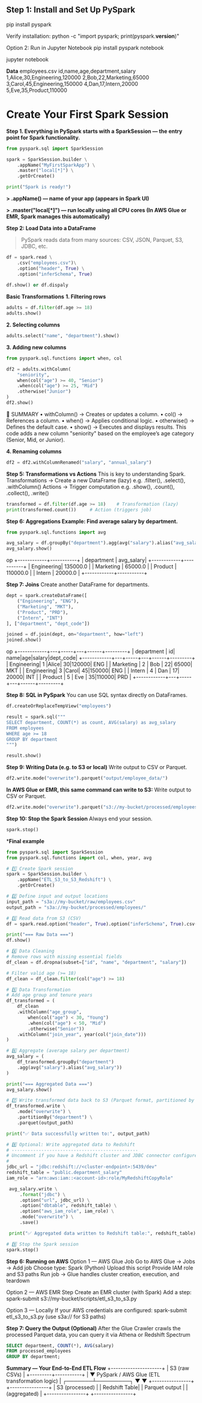 ## Step 1: Install and Set Up PySpark
pip install pyspark

Verify installation:
python -c "import pyspark; print(pyspark.__version__)"

Option 2: Run in Jupyter Notebook
pip install pyspark notebook

jupyter notebook

**Data**
employees.csv
id,name,age,department,salary
1,Alice,30,Engineering,120000
2,Bob,22,Marketing,65000
3,Carol,45,Engineering,150000
4,Dan,17,Intern,20000
5,Eve,35,Product,110000

# Create Your First Spark Session
**Step 1. Everything in PySpark starts with a SparkSession — the entry point for Spark functionality.**
``` python 
from pyspark.sql import SparkSession

spark = SparkSession.builder \
    .appName("MyFirstSparkApp") \
    .master("local[*]") \
    .getOrCreate()

print("Spark is ready!")
```
**> .appName() — name of your app (appears in Spark UI)**

**> .master("local[*]") — run locally using all CPU cores
(In AWS Glue or EMR, Spark manages this automatically)**

**Step 2: Load Data into a DataFrame**
> PySpark reads data from many sources: CSV, JSON, Parquet, S3, JDBC, etc.

```python
df = spark.read \
    .csv("employees.csv")\
    .option("header", True) \
    .option("inferSchema", True) 
   
df.show() or df.dispaly
```
**Basic Transformations**
**1. Filtering rows**
``` python
adults = df.filter(df.age >= 18)
adults.show()
```

**2. Selecting columns**
``` python
adults.select("name", "department").show()
```
**3. Adding new columns**
``` python
from pyspark.sql.functions import when, col

df2 = adults.withColumn(
    "seniority",
    when(col("age") >= 40, "Senior")
    .when(col("age") >= 25, "Mid")
    .otherwise("Junior")
)
df2.show()

```
🧠 SUMMARY
• withColumn() → Creates or updates a column.
• col() → References a column.
• when() → Applies conditional logic.
• otherwise() → Defines the default case.
• show() → Executes and displays results.
This code adds a new column "seniority" based on the employee’s age category (Senior, Mid, or Junior).

**4. Renaming columns**
``` python
df2 = df2.withColumnRenamed("salary", "annual_salary")
```
**Step 5: Transformations vs Actions**
This is key to understanding Spark.
Transformations → Create a new DataFrame (lazy)
e.g. .filter(), .select(), .withColumn()
Actions → Trigger computation
e.g. .show(), .count(), .collect(), .write()
``` python
transformed = df.filter(df.age >= 18)    # Transformation (lazy)
print(transformed.count())     # Action (triggers job)
```
**Step 6: Aggregations
Example: Find average salary by department.**
``` python
from pyspark.sql.functions import avg

avg_salary = df.groupBy("department").agg(avg("salary").alias("avg_salary"))
avg_salary.show()

```
op
+------------+-----------+
| department | avg_salary|
+------------+-----------+
| Engineering| 135000.0  |
| Marketing  | 65000.0   |
| Product    | 110000.0  |
| Intern     | 20000.0   |
+------------+-----------+

**Step 7: Joins**
Create another DataFrame for departments.
``` python
dept = spark.createDataFrame([
    ("Engineering", "ENG"),
    ("Marketing", "MKT"),
    ("Product", "PRD"),
    ("Intern", "INT")
], ["department", "dept_code"])

joined = df.join(dept, on="department", how="left")
joined.show()
```
op
+------------+---+-----+---+------+---------+
| department | id| name|age|salary|dept_code|
+------------+---+-----+---+------+---------+
| Engineering| 1 |Alice| 30|120000| ENG     |
| Marketing  | 2 | Bob | 22| 65000| MKT     |
| Engineering| 3 |Carol| 45|150000| ENG     |
| Intern     | 4 | Dan | 17| 20000| INT     |
| Product    | 5 | Eve | 35|110000| PRD     |
+------------+---+-----+---+------+---------+

**Step 8: SQL in PySpark**
You can use SQL syntax directly on DataFrames.
```python
df.createOrReplaceTempView("employees")

result = spark.sql("""
SELECT department, COUNT(*) as count, AVG(salary) as avg_salary
FROM employees
WHERE age >= 18
GROUP BY department
""")

result.show()
```

**Step 9: Writing Data (e.g. to S3 or local)**
Write output to CSV or Parquet.
```python
df2.write.mode("overwrite").parquet("output/employee_data/")
```

**In AWS Glue or EMR, this same command can write to S3:**
Write output to CSV or Parquet.
```python
df2.write.mode("overwrite").parquet("s3://my-bucket/processed/employees/")
```

**Step 10: Stop the Spark Session**
Always end your session.
```python
spark.stop()
```
***Final example**
```python
from pyspark.sql import SparkSession
from pyspark.sql.functions import col, when, year, avg

# 1️⃣ Create Spark session
spark = SparkSession.builder \
    .appName("ETL_S3_to_S3_Redshift") \
    .getOrCreate()

# 2️⃣ Define input and output locations
input_path = "s3a://my-bucket/raw/employees.csv"
output_path = "s3a://my-bucket/processed/employees/"

# 3️⃣ Read data from S3 (CSV)
df = spark.read.option("header", True).option("inferSchema", True).csv(input_path)

print("=== Raw Data ===")
df.show()

# 4️⃣ Data Cleaning
# Remove rows with missing essential fields
df_clean = df.dropna(subset=["id", "name", "department", "salary"])

# Filter valid age (>= 18)
df_clean = df_clean.filter(col("age") >= 18)

# 5️⃣ Data Transformation
# Add age group and tenure years
df_transformed = (
    df_clean
    .withColumn("age_group",
        when(col("age") < 30, "Young")
        .when(col("age") < 50, "Mid")
        .otherwise("Senior"))
    .withColumn("join_year", year(col("join_date")))
)

# 6️⃣ Aggregate (average salary per department)
avg_salary = (
    df_transformed.groupBy("department")
    .agg(avg("salary").alias("avg_salary"))
)

print("=== Aggregated Data ===")
avg_salary.show()

# 7️⃣ Write transformed data back to S3 (Parquet format, partitioned by department)
df_transformed.write \
    .mode("overwrite") \
    .partitionBy("department") \
    .parquet(output_path)

print("✅ Data successfully written to:", output_path)

# 8️⃣ Optional: Write aggregated data to Redshift
# -----------------------------------------------
# Uncomment if you have a Redshift cluster and JDBC connector configured
#
jdbc_url = "jdbc:redshift://<cluster-endpoint>:5439/dev"
redshift_table = "public.department_salary"
iam_role = "arn:aws:iam::<account-id>:role/MyRedshiftCopyRole"

 avg_salary.write \
     .format("jdbc") \
     .option("url", jdbc_url) \
     .option("dbtable", redshift_table) \
     .option("aws_iam_role", iam_role) \
     .mode("overwrite") \
     .save()

 print("✅ Aggregated data written to Redshift table:", redshift_table)

# 9️⃣ Stop the Spark session
spark.stop()
```

**Step 6: Running on AWS**
Option 1 — AWS Glue Job
Go to AWS Glue → Jobs → Add job
Choose type: Spark (Python)
Upload this script
Provide IAM role and S3 paths
Run job → Glue handles cluster creation, execution, and teardown

Option 2 — AWS EMR Step
Create an EMR cluster (with Spark)
Add a step:
spark-submit s3://my-bucket/scripts/etl_s3_to_s3.py

Option 3 — Locally
If your AWS credentials are configured:
spark-submit etl_s3_to_s3.py
(use s3a:// for S3 paths)

**Step 7: Query the Output (Optional)**
After the Glue Crawler crawls the processed Parquet data, you can query it via Athena or Redshift Spectrum
```sql
SELECT department, COUNT(*), AVG(salary)
FROM processed_employees
GROUP BY department;
```
**Summary — Your End-to-End ETL Flow**
       +---------------------+
       |   S3 (raw CSVs)     |
       +---------+-----------+
                 |
                 ▼
        PySpark / AWS Glue
    (ETL transformation logic)
                 |
         ┌───────┴─────────┐
         ▼                 ▼
 +----------------+   +----------------+
 | S3 (processed) |   |  Redshift Table|
 | Parquet output |   |  (aggregated)  |
 +----------------+   +----------------+

 

